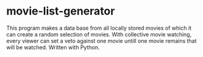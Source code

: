 # movie-list-generator
This program makes a data base from all locally stored movies of which it can create a random selection of movies. With collective movie watching, every viewer can set a veto against one movie untill one movie remains that will be watched. Written with Python. 
